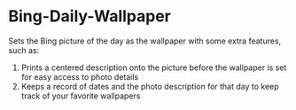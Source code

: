 # Bing-Daily-Wallpaper
Sets the Bing picture of the day as the wallpaper with some extra features, such as:

1. Prints a centered description onto the picture before the wallpaper is set for easy access to photo details
2. Keeps a record of dates and the photo description for that day to keep track of your favorite wallpapers
